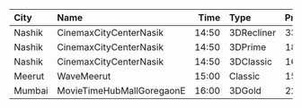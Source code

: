 | City   | Name                      |  Time | Type       | Price | Capacity | Booked |
| :----- | :------------------------ | ----: | :--------- | ----: | -------: | -----: |
| Nashik | CinemaxCityCenterNasik    | 14:50 | 3DRecliner |  335₹ |       17 |     10 |
| Nashik | CinemaxCityCenterNasik    | 14:50 | 3DPrime    |  185₹ |       67 |     15 |
| Nashik | CinemaxCityCenterNasik    | 14:50 | 3DClassic  |  160₹ |       17 |      0 |
| Meerut | WaveMeerut                | 15:00 | Classic    |  150₹ |       91 |      0 |
| Mumbai | MovieTimeHubMallGoregaonE | 16:00 | 3DGold     |  220₹ |       98 |     10 |